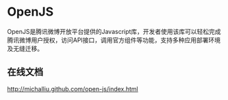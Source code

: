 OpenJS
=============
OpenJS是腾讯微博开放平台提供的Javascript库，开发者使用该库可以轻松完成腾讯微博用户授权，访问API接口，调用官方组件等功能，支持多种应用部署环境及无缝迁移。

在线文档
-------------
<http://michalliu.github.com/open-js/index.html>